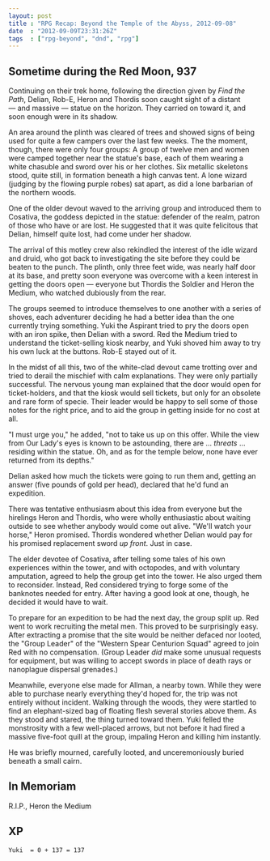 ```yaml
---
layout: post
title : "RPG Recap: Beyond the Temple of the Abyss, 2012-09-08"
date  : "2012-09-09T23:31:26Z"
tags  : ["rpg-beyond", "dnd", "rpg"]
---
```

## Sometime during the Red Moon, 937

Continuing on their trek home, following the direction given by *Find the
Path*, Delian, Rob-E, Heron and Thordis soon caught sight of a distant — and
massive — statue on the horizon.  They carried on toward it, and soon enough
were in its shadow.

An area around the plinth was cleared of trees and showed signs of being used
for quite a few campers over the last few weeks.  The the moment, though, there
were only four groups: A group of twelve men and women were camped together
near the statue's base, each of them wearing a white chasuble and sword over
his or her clothes.  Six metallic skeletons stood, quite still, in formation
beneath a high canvas tent.  A lone wizard (judging by the flowing purple
robes) sat apart, as did a lone barbarian of the northern woods.

One of the older devout waved to the arriving group and introduced them to
Cosativa, the goddess depicted in the statue:  defender of the realm, patron of
those who have or are lost.  He suggested that it was quite felicitous that
Delian, himself quite lost, had come under her shadow.

The arrival of this motley crew also rekindled the interest of the idle wizard
and druid, who got back to investigating the site before they could be beaten
to the punch.  The plinth, only three feet wide, was nearly half door at its
base, and pretty soon everyone was overcome with a keen interest in getting
the doors open — everyone but Thordis the Soldier and Heron the Medium, who
watched dubiously from the rear.

The groups seemed to introduce themselves to one another with a series of
shoves, each adventurer deciding he had a better idea than the one currently
trying something.  Yuki the Aspirant tried to pry the doors open with an iron
spike, then Delian with a sword.  Red the Medium tried to understand the
ticket-selling kiosk nearby, and Yuki shoved him away to try his own luck at
the buttons.  Rob-E stayed out of it.

In the midst of all this, two of the white-clad devout came trotting over and
tried to derail the mischief with calm explanations.  They were only partially
successful.  The nervous young man explained that the door would open for
ticket-holders, and that the kiosk would sell tickets, but only for an obsolete
and rare form of specie.  Their leader would be happy to sell some of those
notes for the right price, and to aid the group in getting inside for no cost
at all.

"I must urge you," he added, "not to take us up on this offer.  While the view
from Our Lady's eyes is known to be astounding, there are … *threats* …
residing within the statue.  Oh, and as for the temple below, none have ever
returned from its depths."

Delian asked how much the tickets were going to run them and, getting an answer
(five pounds of gold per head), declared that he'd fund an expedition.

There was tentative enthusiasm about this idea from everyone but the hirelings
Heron and Thordis, who were wholly enthusiastic about waiting outside to see
whether anybody would come out alive.  "We'll watch your horse," Heron
promised.  Thordis wondered whether Delian would pay for his promised
replacement sword *up front*.  Just in case.

The elder devotee of Cosativa, after telling some tales of his own experiences
within the tower, and with octopodes, and with voluntary amputation, agreed to
help the group get into the tower.  He also urged them to reconsider.  Instead,
Red considered trying to forge some of the banknotes needed for entry.  After
having a good look at one, though, he decided it would have to wait.

To prepare for an expedition to be had the next day, the group split up.  Red
went to work recruiting the metal men.  This proved to be surprisingly easy.
After extracting a promise that the site would be neither defaced nor looted,
the "Group Leader" of the "Western Spear Centurion Squad" agreed to join Red
with no compensation.  (Group Leader *did* make some unusual requests for
equipment, but was willing to accept swords in place of death rays or
nanoplague dispersal grenades.)

Meanwhile, everyone else made for Allman, a nearby town.  While they were able
to purchase nearly everything they'd hoped for, the trip was not entirely
without incident.  Walking through the woods, they were startled to find an
elephant-sized bag of floating flesh several stories above them.  As they stood
and stared, the thing turned toward them.  Yuki felled the monstrosity with a
few well-placed arrows, but not before it had fired a massive five-foot quill
at the group, impaling Heron and killing him instantly.

He was briefly mourned, carefully looted, and unceremoniously buried beneath a
small cairn.

## In Memoriam

R.I.P., Heron the Medium

## XP

    Yuki  = 0 + 137 = 137


